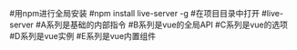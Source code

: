 #用npm进行全局安装
#npm install live-server -g
#在项目目录中打开
#live-server
#A系列是基础的内部指令
#B系列是vue的全局API
#C系列是vue的选项
#D系列是vue实例
#E系列是vue内置组件